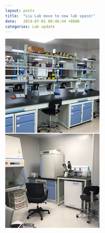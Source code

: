 ```yaml
---
layout: posts
title:  "Liu Lab move to new lab space!"
date:   2019-07-01 00:46:44 +0800
categories: Lab update
---
```


<img src="/images/bench.png" class="align-left" alt="">
<img src="/images/xibaojian.png" class="align-left" alt="">
